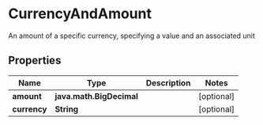 

# CurrencyAndAmount

An amount of a specific currency, specifying a value and an associated unit

## Properties

Name | Type | Description | Notes
------------ | ------------- | ------------- | -------------
**amount** | **java.math.BigDecimal** |  |  [optional]
**currency** | **String** |  |  [optional]



